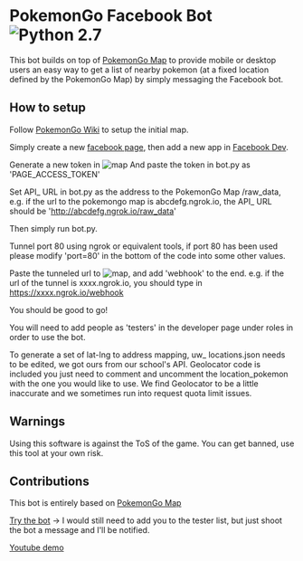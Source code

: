 # PokemonGo Facebook Bot ![Python 2.7](https://img.shields.io/badge/python-2.7-blue.svg)


This bot builds on top of [PokemonGo Map](https://jz6.github.io/PoGoMap/) to provide mobile or desktop users an easy way to get a list of nearby pokemon (at a fixed location defined by the PokemonGo Map) by simply messaging the Facebook bot.


## How to setup

Follow [PokemonGo Wiki](https://github.com/AHAAAAAAA/PokemonGo-Map/wiki) to setup the initial map. 

Simply create a new [facebook page](https://www.facebook.com/pages/create/?ref_type=bookmark), then add a new app in [Facebook Dev](https://developers.facebook.com/apps/).

Generate a new token in ![map](http://puu.sh/qejVW/230c0f46b5.png) 
And paste the token in bot.py as 'PAGE_ACCESS_TOKEN'

Set API_ URL in bot.py as the address to the PokemonGo Map /raw_data, e.g. if the url to the pokemongo map is abcdefg.ngrok.io, the API_ URL should be 'http://abcdefg.ngrok.io/raw_data'

Then simply run bot.py.

Tunnel port 80 using ngrok or equivalent tools, if port 80 has been used please modify 'port=80' in the bottom of the code into some other values.

Paste the tunneled url to ![map](http://puu.sh/qekAs/cb33647e8e.png), and add 'webhook' to the end. e.g. if the url of the tunnel is xxxx.ngrok.io, you should type in https://xxxx.ngrok.io/webhook

You should be good to go!

You will need to add people as 'testers' in the developer page under roles in order to use the bot. 

To generate a set of lat-lng to address mapping, uw_ locations.json needs to be edited, we got ours from our school's API. Geolocator code is included you just need to comment and uncomment the location_pokemon with the one you would like to use. We find Geolocator to be a little inaccurate and we sometimes run into request quota limit issues.

## Warnings

Using this software is against the ToS of the game. You can get banned, use this tool at your own risk.


## Contributions

This bot is entirely based on [PokemonGo Map](https://github.com/AHAAAAAAA/PokemonGo-Map/)


[Try the bot](https://www.facebook.com/wherethefckismypokemon/) -> I would still need to add you to the tester list, but just shoot the bot a message and I'll be notified.

[Youtube demo](https://www.youtube.com/watch?v=bMy2DJwmldA)


